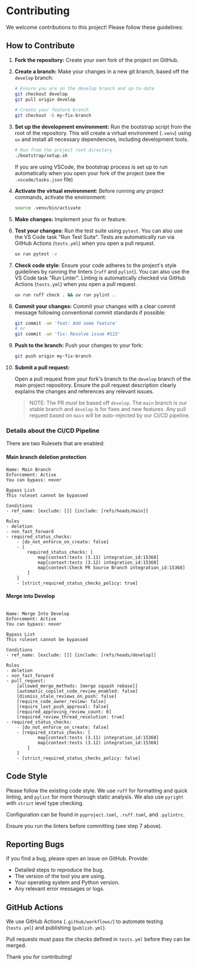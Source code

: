 # Contributing

We welcome contributions to this project! Please follow these guidelines:

## How to Contribute

1. **Fork the repository:** Create your own fork of the project on GitHub.

2. **Create a branch:** Make your changes in a new git branch, based off the `develop` branch:

    ```bash
    # Ensure you are on the develop branch and up-to-date
    git checkout develop
    git pull origin develop

    # Create your feature branch
    git checkout -b my-fix-branch
    ```

3. **Set up the development environment:** Run the bootstrap script from the root of the repository. This will create a virtual environment (`.venv`) using `uv` and install all necessary dependencies, including development tools.

    ```bash
    # Run from the project root directory
    ./bootstrap/setup.sh
    ```

    If you are using VSCode, the bootstrap process is set up to run automatically when
you open your fork of the project (see the `.vscode/tasks.json` file)

4. **Activate the virtual environment:** Before running any project commands, activate the environment:

    ```bash
    source .venv/bin/activate
    ```

5. **Make changes:** Implement your fix or feature.

6. **Test your changes:** Run the test suite using `pytest`. You can also use the VS Code task "Run Test Suite". Tests are automatically run via GitHub Actions (`tests.yml`) when you open a pull request.

    ```bash
    uv run pytest -v
    ```

7. **Check code style:** Ensure your code adheres to the project's style guidelines by running the linters (`ruff` and `pylint`). You can also use the VS Code task "Run Linter". Linting is automatically checked via GitHub Actions (`tests.yml`) when you open a pull request.

    ```bash
    uv run ruff check . && uv run pylint .
    ```

8. **Commit your changes:** Commit your changes with a clear commit message following conventional commit standards if possible:

    ```bash
    git commit -am 'feat: Add some feature'
    # or
    git commit -am 'fix: Resolve issue #123'
    ```

9. **Push to the branch:** Push your changes to your fork:

    ```bash
    git push origin my-fix-branch
    ```

10. **Submit a pull request:**

    Open a pull request from your fork's branch to the `develop` branch of the main project repository. Ensure the pull request description clearly explains the changes and references any relevant issues.

    > NOTE: The PR *must* be based off `develop`. The `main` branch is our stable branch and
    `develop` is for fixes and new features. Any pull request based on `main` will be auto-rejected
    by our CI/CD pipeline.

### Details about the CI/CD Pipeline

There are two Rulesets that are enabled:

#### Main branch deletion protection

```plaintext
Name: Main Branch
Enforcement: Active
You can bypass: never

Bypass List
This ruleset cannot be bypassed

Conditions
- ref_name: [exclude: []] [include: [refs/heads/main]]

Rules
- deletion
- non_fast_forward
- required_status_checks:
    - [do_not_enforce_on_create: false]
    - [
        required_status_checks: [
            map[context:tests (3.11) integration_id:15368]
            map[context:tests (3.12) integration_id:15368]
            map[context:Check PR Source Branch integration_id:15368]
        ]
    ]
    - [strict_required_status_checks_policy: true]
```

#### Merge into Develop

```plaintext

Name: Merge Into Develop
Enforcement: Active
You can bypass: never

Bypass List
This ruleset cannot be bypassed

Conditions
- ref_name: [exclude: []] [include: [refs/heads/develop]]

Rules
- deletion
- non_fast_forward
- pull_request:
    [allowed_merge_methods: [merge squash rebase]]
    [automatic_copilot_code_review_enabled: false]
    [dismiss_stale_reviews_on_push: false]
    [require_code_owner_review: false]
    [require_last_push_approval: false]
    [required_approving_review_count: 0]
    [required_review_thread_resolution: true]
- required_status_checks:
    - [do_not_enforce_on_create: false]
    - [required_status_checks: [
            map[context:tests (3.11) integration_id:15368]
            map[context:tests (3.12) integration_id:15368]
        ]
    ]
    - [strict_required_status_checks_policy: false]
```

## Code Style

Please follow the existing code style. We use `ruff` for formatting and quick linting, and `pylint` for more thorough static analysis. We also use `pyright` with `strict` level type checking.

Configuration can be found in `pyproject.toml`, `.ruff.toml`, and `.pylintrc`.

Ensure you run the linters before committing (see step 7 above).

## Reporting Bugs

If you find a bug, please open an issue on GitHub. Provide:

* Detailed steps to reproduce the bug.
* The version of the tool you are using.
* Your operating system and Python version.
* Any relevant error messages or logs.

## GitHub Actions

We use GitHub Actions (`.github/workflows/`) to automate testing (`tests.yml`) and publishing (`publish.yml`).

Pull requests must pass the checks defined in `tests.yml` before they can be merged.

Thank you for contributing!
